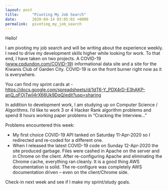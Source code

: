 ```yaml
---
layout: post
title:      "Pivoting My Job Search"
date:       2020-04-14 03:05:02 +0000
permalink:  pivoting_my_job_search
---
```



Hello!

I am pivoting my job search and will be writing about the experience weekly.  I need to drive my development skills higher while looking for work.  To that end, I have taken on two projects.  A COVID-19 (www.cpdundon.com/COVID-19) informational data site and a site for the Kiwanis Club of Garden City.  COVID-19 is on the front burner right now as it is everywhere.  

You can find my sprint cards at - https://docs.google.com/spreadsheets/d/1dT6-Y_PDX4rD-E3hAKP-anQ_oFOjTwil4rX66Uk9DqQ/edit?usp=sharing

In addition to development work, I am studying up on Computer Science / Algorithms.  I’d like to work 3 or 4 Hacker Rank algorithm problems and spend 8 hours working paper problems in “Cracking the Interview...”

Problems encountered this week:
* My first choice COVID-19 API tanked on Saturday 11-Apr-2020 so I redirected and re-coded for a different one.
* When I released the latest COVID-19 code on Sunday 12-Apr-2020 the site produced garbage.  Files were cashed in Apache on the server and in Chrome on the client.  After re-configuring Apache and eliminating the Chrome cache, everything ran cleanly.  It is a good thing AWS documentation is solid.  The re-configure was completely AWS documentation driven – even on the client/Chrome side.

Check-in next week and see if I make my sprint/study goals.

